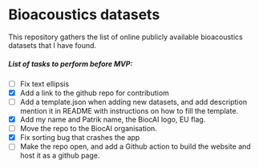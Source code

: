 # Bioacoustics datasets
This repository gathers the list of online publicly available bioacoustics datasets that I have found. 

##### List of tasks to perform before MVP:
- [ ] Fix text ellipsis
- [x] Add a link to the github repo for contributiom
- [ ] Add a template.json when adding new datasets, and add description mention it in README with instructions on how to fill the template.
- [x] Add my name and Patrik name, the BiocAI logo, EU flag.
- [ ] Move the repo to the BiocAI organisation.
- [x] Fix sorting bug that crashes the app
- [ ] Make the repo open, and add a Github action to build the website and host it as a github page.
